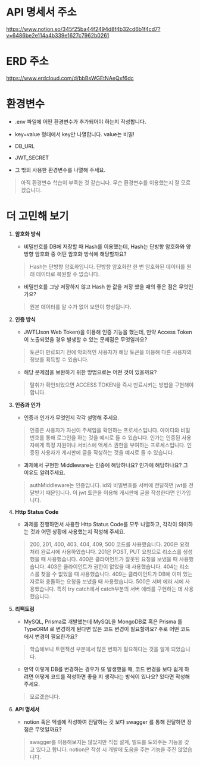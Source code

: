 # API 명세서 주소
https://www.notion.so/345f25ba44f2494d8f4b32cd6b1f4cd7?v=6486be2e114a4b339e1627c7962b0261

# ERD 주소
https://www.erdcloud.com/d/bbBsWGEtNAeQxf6dc

# 환경변수
- .env 파일에 어떤 환경변수가 추가되어야 하는지 작성합니다.
- key=value 형태에서 key만 나열합니다. value는 비밀!

- DB_URL
- JWT_SECRET
- 그 밖의 사용한 환경변수를 나열해 주세요.
> 아직 환경변수 학습이 부족한 것 같습니다. 무슨 환경변수를 이용했는지 잘 모르겠습니다.

# 더 고민해 보기
1. **암호화 방식**
    - 비밀번호를 DB에 저장할 때 Hash를 이용했는데, Hash는 단방향 암호화와 양방향 암호화 중 어떤 암호화 방식에 해당할까요?
    > Hash는 단방향 암호화입니다. 단방향 암호화란 한 번 암호화된 데이터를 원래 데이터로 복원할 수 없습니다.

    - 비밀번호를 그냥 저장하지 않고 Hash 한 값을 저장 했을 때의 좋은 점은 무엇인가요?
    > 원본 데이터를 알 수가 없어 보안이 향상됩니다.

2. **인증 방식**
    - JWT(Json Web Token)을 이용해 인증 기능을 했는데, 만약 Access Token이 노출되었을 경우 발생할 수 있는 문제점은 무엇일까요?
    > 토큰이 만료되기 전에 악의적인 사용자가 해당 토큰을 이용해 다른 사용자의 정보를 획득할 수 있습니다.

    - 해당 문제점을 보완하기 위한 방법으로는 어떤 것이 있을까요?
    > 탈취가 확인되었으면 ACCESS TOKEN을 즉시 만료시키는 방법을 구현해야 합니다.

3. **인증과 인가**
    - 인증과 인가가 무엇인지 각각 설명해 주세요.
    > 인증은 사용자가 자신이 주체임을 확인하는 프로세스입니다. 아이디와 비밀번호를 통해 로그인을 하는 것을 예시로 들 수 있습니다.
    인가는 인증된 사용자에게 특정 자원이나 서비스에 액세스 권한을 부여하는 프로세스입니다. 인증된 사용자가 게시판에 글을 작성하는 것을 예시로 들 수 있습니다.

    - 과제에서 구현한 Middleware는 인증에 해당하나요? 인가에 해당하나요? 그 이유도 알려주세요.
    > authMiddleware는 인증입니다. id와 비밀번호를 서버에 전달하면 jwt를 전달받기 때문입니다. 이 jwt 토큰을 이용해 게시판에 글을 작성한다면 인가입니다.

4. **Http Status Code**
    - 과제를 진행하면서 사용한 Http Status Code를 모두 나열하고, 각각이 의미하는 것과 어떤 상황에 사용했는지 작성해 주세요.
    > 200, 201, 400, 403, 404, 409, 500 코드를 사용했습니다.
    200은 요청 처리 완료시에 사용하였습니다.
    201은 POST, PUT 요청으로 리소스를 생성했을 때 사용했습니다.
    400은 클라이언트가 잘못된 요청을 보냈을 때 사용했습니다.
    403은 클라이언트가 권한이 없었을 때 사용했습니다.
    404는 리소스를 찾을 수 없었을 때 사용했습니다.
    409는 클라이언트가 DB에 이미 있는 자료와 충돌하는 요청을 보냈을 때 사용했습니다.
    500은 서버 에러 시에 사용했습니다. 특히 try catch에서 catch부분의 서버 에러를 구현하는 데 사용했습니다.

5. **리팩토링**
    - MySQL, Prisma로 개발했는데 MySQL을 MongoDB로 혹은 Prisma 를 TypeORM 로 변경하게 된다면 많은 코드 변경이 필요할까요? 주로 어떤 코드에서 변경이 필요한가요?
    > 학습해보니 트랜잭션 부분에서 많은 변화가 필요하다는 것을 알게 되었습니다. 

	- 만약 이렇게 DB를 변경하는 경우가 또 발생했을 때, 코드 변경을 보다 쉽게 하려면 어떻게 코드를 작성하면 좋을 지 생각나는 방식이 있나요? 있다면 작성해 주세요.
    > 모르겠습니다.

6. **API 명세서**
    - notion 혹은 엑셀에 작성하여 전달하는 것 보다 swagger 를 통해 전달하면 장점은 무엇일까요?
    > swagger를 이용해보지는 않았지만 직접 설계, 빌드를 도와주는 기능을 갖고 있다고 합니다. notion은 작성 시 개발에 도움을 주는 기능을 주진 않았습니다.